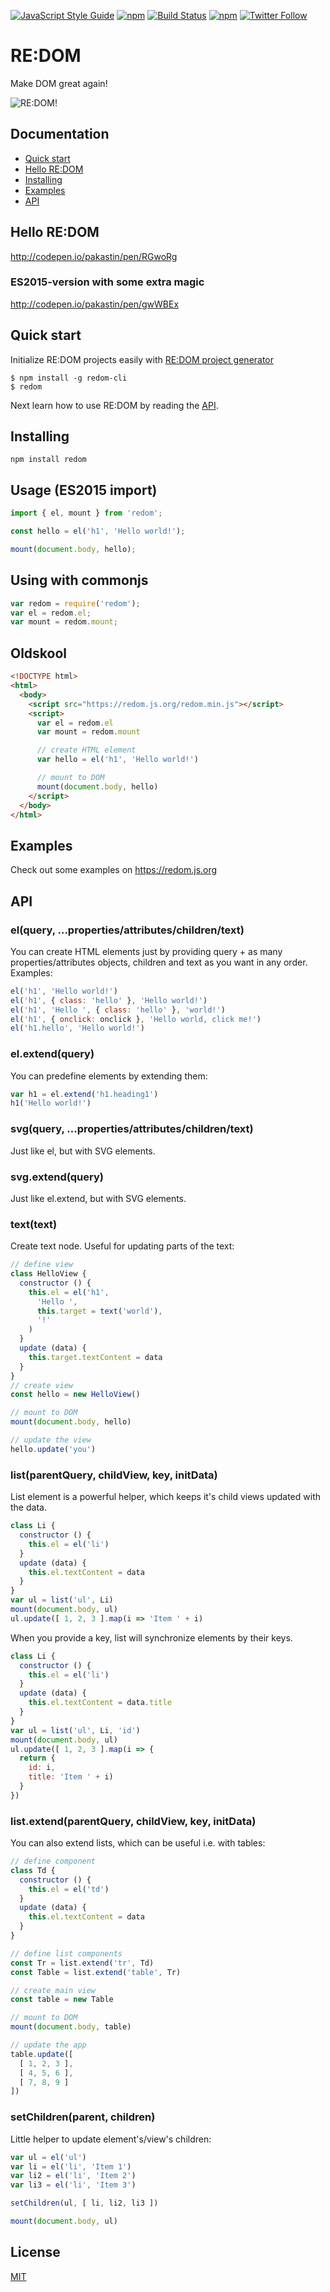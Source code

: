 [![JavaScript Style Guide](https://img.shields.io/badge/code%20style-standard-brightgreen.svg)](http://standardjs.com/)
[![npm](https://img.shields.io/npm/v/redom.svg?maxAge=3600)](https://www.npmjs.com/package/redom)
[![Build Status](https://img.shields.io/travis/pakastin/redom.svg?maxAge=3600)](https://travis-ci.org/pakastin/redom)
[![npm](https://img.shields.io/npm/l/redom.svg?maxAge=3600)](https://github.com/pakastin/redom/blob/master/LICENSE)
[![Twitter Follow](https://img.shields.io/twitter/follow/pakastin.svg?style=social&maxAge=3600)](https://twitter.com/pakastin)

# RE:DOM
Make DOM great again!

![RE:DOM!](https://redom.js.org/meme.jpg)

## Documentation
- [Quick start](https://github.com/pakastin/redom/blob/master/README.md#quick-start)
- [Hello RE:DOM](https://github.com/pakastin/redom/blob/master/README.md#hello-redom)
- [Installing](https://github.com/pakastin/redom/blob/master/README.md#installing)
- [Examples](https://github.com/pakastin/redom/blob/master/README.md#examples)
- [API](https://github.com/pakastin/redom/blob/master/README.md#api)

## Hello RE:DOM
http://codepen.io/pakastin/pen/RGwoRg

### ES2015-version with some extra magic
http://codepen.io/pakastin/pen/gwWBEx

## Quick start
Initialize RE:DOM projects easily with [RE:DOM project generator](https://github.com/pakastin/redom-cli)
```
$ npm install -g redom-cli
$ redom
```
Next learn how to use RE:DOM by reading the [API](https://github.com/pakastin/redom/blob/master/README.md#api).

## Installing
```
npm install redom
```

## Usage (ES2015 import)
```js
import { el, mount } from 'redom';

const hello = el('h1', 'Hello world!');

mount(document.body, hello);
```

## Using with commonjs
```js
var redom = require('redom');
var el = redom.el;
var mount = redom.mount;
```

## Oldskool
```html
<!DOCTYPE html>
<html>
  <body>
    <script src="https://redom.js.org/redom.min.js"></script>
    <script>
      var el = redom.el
      var mount = redom.mount

      // create HTML element
      var hello = el('h1', 'Hello world!')

      // mount to DOM
      mount(document.body, hello)
    </script>
  </body>
</html>
```

## Examples
Check out some examples on https://redom.js.org

## API
### el(query, ...properties/attributes/children/text)
You can create HTML elements just by providing query + as many properties/attributes objects, children and text as you want in any order. Examples:
```js
el('h1', 'Hello world!')
el('h1', { class: 'hello' }, 'Hello world!')
el('h1', 'Hello ', { class: 'hello' }, 'world!')
el('h1', { onclick: onclick }, 'Hello world, click me!')
el('h1.hello', 'Hello world!')
```
### el.extend(query)
You can predefine elements by extending them:
```js
var h1 = el.extend('h1.heading1')
h1('Hello world!')
```
### svg(query, ...properties/attributes/children/text)
Just like el, but with SVG elements.
### svg.extend(query)
Just like el.extend, but with SVG elements.
### text(text)
Create text node. Useful for updating parts of the text:
```js
// define view
class HelloView {
  constructor () {
    this.el = el('h1',
      'Hello ', 
      this.target = text('world'), 
      '!'
    )
  }
  update (data) {
    this.target.textContent = data
  }
}
// create view
const hello = new HelloView()

// mount to DOM
mount(document.body, hello)

// update the view
hello.update('you')
```
### list(parentQuery, childView, key, initData)
List element is a powerful helper, which keeps it's child views updated with the data.
```js
class Li {
  constructor () {
    this.el = el('li')
  }
  update (data) {
    this.el.textContent = data
  }
}
var ul = list('ul', Li)
mount(document.body, ul)
ul.update([ 1, 2, 3 ].map(i => 'Item ' + i)
```
When you provide a key, list will synchronize elements by their keys.
```js
class Li {
  constructor () {
    this.el = el('li')
  }
  update (data) {
    this.el.textContent = data.title
  }
}
var ul = list('ul', Li, 'id')
mount(document.body, ul)
ul.update([ 1, 2, 3 ].map(i => {
  return {
    id: i,
    title: 'Item ' + i)
  }
})
```
### list.extend(parentQuery, childView, key, initData)
You can also extend lists, which can be useful i.e. with tables:
```js
// define component
class Td {
  constructor () {
    this.el = el('td')
  }
  update (data) {
    this.el.textContent = data
  }
}

// define list components
const Tr = list.extend('tr', Td)
const Table = list.extend('table', Tr)

// create main view
const table = new Table

// mount to DOM
mount(document.body, table)

// update the app
table.update([
  [ 1, 2, 3 ],
  [ 4, 5, 6 ],
  [ 7, 8, 9 ]
])
```
### setChildren(parent, children)
Little helper to update element's/view's children:
```js
var ul = el('ul')
var li = el('li', 'Item 1')
var li2 = el('li', 'Item 2')
var li3 = el('li', 'Item 3')

setChildren(ul, [ li, li2, li3 ])

mount(document.body, ul)
```
## License
[MIT](https://github.com/pakastin/redom/blob/master/LICENSE)
